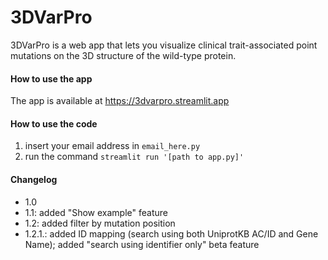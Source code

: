 # 3DVarPro
3DVarPro is a web app that lets you visualize clinical trait-associated point mutations on the 3D structure of the wild-type protein.

#### How to use the app
The app is available at https://3dvarpro.streamlit.app

#### How to use the code
1. insert your email address in <code>email_here.py</code>
2. run the command <code>streamlit run '[path to app.py]'</code>

#### Changelog
- 1.0
- 1.1: added "Show example" feature
- 1.2: added filter by mutation position
- 1.2.1.: added ID mapping (search using both UniprotKB AC/ID and Gene Name); added "search using identifier only" beta feature
